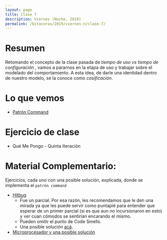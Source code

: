 ```yaml
---
layout: page
title: Clase 7
description: Viernes (Noche, 2019)
permalink: /bitacoras/2019/viernes-n/clase-7/
---
```


# Resumen

Retomando el concepto de la clase pasada de _tiempo de uso vs tiempo de configuración_ , vamos a pararnos en la etapa de uso y trabajar sobre el modelado del comportamiento. A esta idea, de darle una identidad dentro de nuestro modelo, se la conoce como _cosificación_. 


# Lo que vemos

- [Patrón Command](https://github.com/dieforfree/edsebooks/blob/master/ebooks/Design%20Patterns%2C%20Elements%20of%20Reusable%20Object-Oriented%20Software.pdf)


# Ejercicio de clase

- Qué Me Pongo - Quinta Iteración


# Material Complementario:

Ejercicios, cada uno con una posible solución, explicada, donde se implementa el `patrón command`

- [Hitbug](https://docs.google.com/document/d/1TngwZCctCp4qKsdw89HLUc_GLSb6mxZ7_lJTTj3TOLM/edit#heading=h.e94p7hnixqf4)
    - Fue un parcial. Por esa razón, les recomendamos que le den una mirada ya que les puede servir como puntapié para entender que esperar de un primer parcial (si es que aun no incursionaron en esto) y ver cuan cómodos se sentirían encarando el mismo.  
    - Pueden omitir el punto de Code Smells.
    - Una posible solución [acá](https://docs.google.com/document/d/1_ftxB1gTeNkN1qN_EMEIaF0vgtLkcH1SHwk-XA5_S1s/edit#).
- [Microprocesador y una posible solución](https://docs.google.com/document/d/1-esJOhKb_yAABls-XdRrEYHzCv4yn-qqFtCu3xpgCg0/edit)
